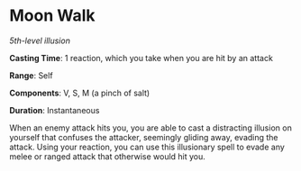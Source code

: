 # Moon Walk
*5th-level illusion*

**Casting Time**: 1 reaction, which you take when you are hit by an attack

**Range**: Self

**Components**: V, S, M (a pinch of salt)

**Duration**: Instantaneous

When an enemy attack hits you, you are able to cast a distracting illusion on yourself that confuses the attacker, seemingly gliding away, evading the attack. Using your reaction, you can use this illusionary spell to evade any melee or ranged attack that otherwise would hit you.
